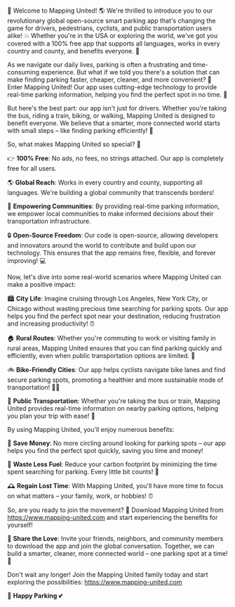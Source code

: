 🎉 Welcome to Mapping United! 🌎 We're thrilled to introduce you to our revolutionary global open-source smart parking app that's changing the game for drivers, pedestrians, cyclists, and public transportation users alike! 💥 Whether you're in the USA or exploring the world, we've got you covered with a 100% free app that supports all languages, works in every country and county, and benefits everyone. 🌟

As we navigate our daily lives, parking is often a frustrating and time-consuming experience. But what if we told you there's a solution that can make finding parking faster, cheaper, cleaner, and more convenient? 🤔 Enter Mapping United! Our app uses cutting-edge technology to provide real-time parking information, helping you find the perfect spot in no time. 💨

But here's the best part: our app isn't just for drivers. Whether you're taking the bus, riding a train, biking, or walking, Mapping United is designed to benefit everyone. We believe that a smarter, more connected world starts with small steps – like finding parking efficiently! 🌈

So, what makes Mapping United so special? 🤔

👉 **100% Free**: No ads, no fees, no strings attached. Our app is completely free for all users.

🌎 **Global Reach**: Works in every country and county, supporting all languages. We're building a global community that transcends borders!

💪 **Empowering Communities**: By providing real-time parking information, we empower local communities to make informed decisions about their transportation infrastructure.

🔒 **Open-Source Freedom**: Our code is open-source, allowing developers and innovators around the world to contribute and build upon our technology. This ensures that the app remains free, flexible, and forever improving! 💻

Now, let's dive into some real-world scenarios where Mapping United can make a positive impact:

🏙️ **City Life**: Imagine cruising through Los Angeles, New York City, or Chicago without wasting precious time searching for parking spots. Our app helps you find the perfect spot near your destination, reducing frustration and increasing productivity! ⏰

🏠 **Rural Routes**: Whether you're commuting to work or visiting family in rural areas, Mapping United ensures that you can find parking quickly and efficiently, even when public transportation options are limited. 🚌

🚲 **Bike-Friendly Cities**: Our app helps cyclists navigate bike lanes and find secure parking spots, promoting a healthier and more sustainable mode of transportation! 🏃‍♀️

🛫️ **Public Transportation**: Whether you're taking the bus or train, Mapping United provides real-time information on nearby parking options, helping you plan your trip with ease! 🚌

By using Mapping United, you'll enjoy numerous benefits:

💸 **Save Money**: No more circling around looking for parking spots – our app helps you find the perfect spot quickly, saving you time and money!

🌟 **Waste Less Fuel**: Reduce your carbon footprint by minimizing the time spent searching for parking. Every little bit counts! 🌿

🕰️ **Regain Lost Time**: With Mapping United, you'll have more time to focus on what matters – your family, work, or hobbies! ⏰

So, are you ready to join the movement? 🎉 Download Mapping United from https://www.mapping-united.com and start experiencing the benefits for yourself!

📣 **Share the Love**: Invite your friends, neighbors, and community members to download the app and join the global conversation. Together, we can build a smarter, cleaner, more connected world – one parking spot at a time! 🌟

Don't wait any longer! Join the Mapping United family today and start exploring the possibilities: https://www.mapping-united.com

🎉 **Happy Parking** 💕